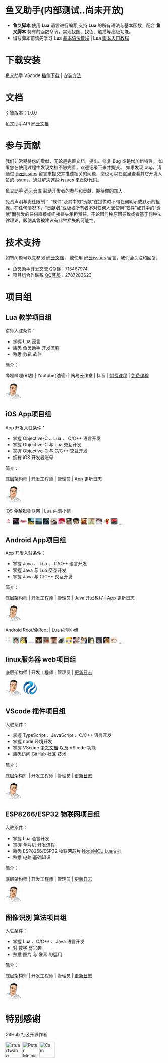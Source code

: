 # 鱼叉助手(内部测试..尚未开放)

+ **鱼叉脚本** 使用 **Lua** 语言进行编写,支持 **Lua** 的所有语法与基本函数，配合 **鱼叉脚本** 特有的函数命令，实现找图、找色、触摸等高级功能。
+ 编写脚本前请先学习 **Lua** [基本语法教程](https://www.bilibili.com/video/BV1rt411f7GY) | **Lua** [脚本入门教程](https://www.bilibili.com/video/BV1SW411C7u3)

# 下载安装

鱼叉助手 VScode [插件下载](https://gitee.com/lua_development/yxzhushou/blob/master/vscode插件安装包) | [安装方法](https://gitee.com/lua_development/yxzhushou/blob/master/vscode插件安装包/安装方法.png)

# 文档

引擎版本：1.0.0

鱼叉助手API [码云文档](https://gitee.com/lua_development/yxzhushou/blob/master/鱼叉助手API文档.md) 

# 参与贡献

我们非常期待您的贡献，无论是完善文档，提出、修复 Bug 或是增加新特性。
如果您在使用过程中发现文档不够完善，欢迎记录下来并提交。
如果发现 bug，请通过 [码云issues](https://gitee.com/lua_development/yxzhushou/issues) 留言来提交并描述相关的问题，您也可以在这里查看其它开发人员的 issues，通过解决这些 issues 来贡献代码。

鱼叉助手 [码云仓库](https://gitee.com/lua_development/yxzhushou) 鼓励开发者的参与和贡献，期待你的加入。

免责声明与责任限制：
“软件”及其中的“贡献”在提供时不带任何明示或默示的担保。在任何情况下，“贡献者”或版权所有者不对任何人因使用“软件”或其中的“贡献”而引发的任何直接或间接损失承担责任，不论因何种原因导致或者基于何种法律理论，即使其曾被建议有此种损失的可能性。 

# 技术支持

如有问题可以先参阅 [码云文档](https://gitee.com/lua_development/yxzhushou/blob/master/鱼叉助手API文档.md)， 或使用 [码云issues](https://gitee.com/lua_development/yxzhushou/issues) 留言，我们会关注和回复。

- 鱼叉助手开发交流 [QQ群](https://qm.qq.com/cgi-bin/qm/qr?k=rQob0dn2oFrLPLuqmXKuUi76oFa-HWkM&jump_from=webapi)：715467974
- 项目组合作联系 [QQ客服](http://sighttp.qq.com/authd?IDKEY=b57a92f4779302b4283e6497ba8b723e769fac125c5e55c4)：2787283623

# 项目组

## Lua 教学项目组

讲师入驻条件：
* 掌握 Lua 语言
* 熟悉 鱼叉助手 开发流程
* 熟悉 剪辑 软件

简介：

哔哩哔哩(B站) | Youtube(油管) | 网易云课堂 | 抖音 | [付费课程](https://gitee.com/lua_development/yxzhushou/blob/master/付费课程目录.md) | [免费课程](https://space.bilibili.com/72510501)

[//]: contributor-faces

<a href="https://space.bilibili.com/72510501"><img src="mdimg/54623321.png" title="人鱼情未了" width="50" height="50"></a>

[//]: contributor-faces

## iOS App项目组

App 开发入驻条件：
* 掌握 Objective-C 、Lua 、 C/C++ 语言开发
* 掌握 Objective-C 与 Lua 交互开发 
* 掌握 Objective-C 与 C/C++ 交互开发
* 拥有 iOS 开发者账号

简介：

底层架构师 | 开发工程师 | 管理员 | [App 更新日志](https://gitee.com/lua_development/yxzhushou/blob/master/更新日志/iOS更新日志.md)

[//]: contributor-faces

<a href="https://github.com/zifanzilog"><img src="mdimg/54623321.png" title="人鱼情未了" width="50" height="50"></a>

[//]: contributor-faces

iOS 免越狱物联网 | Lua 内测小组

[//]: contributor-faces

<img src="mdimg/ios/QQ截图20210614054514.jpg" width="20" height="20">
<img src="mdimg/ios/QQ图片20210720044027.jpg" width="20" height="20">
<img src="mdimg/ios/QQ图片20210720044113.jpg" width="20" height="20">
<img src="mdimg/ios/QQ图片20210720044128.jpg" width="20" height="20">
<img src="mdimg/ios/QQ图片20210720044200.jpg" width="20" height="20">
<img src="mdimg/ios/QQ图片20210720044209.jpg" width="20" height="20">
<img src="mdimg/ios/QQ图片20210720044219.jpg" width="20" height="20">
<img src="mdimg/ios/QQ图片20210720044250.jpg" width="20" height="20">
<img src="mdimg/ios/QQ图片20210720044304.jpg" width="20" height="20">
<img src="mdimg/ios/QQ图片20210720044312.jpg" width="20" height="20">
<img src="mdimg/ios/QQ图片20210720044320.jpg" width="20" height="20">
<img src="mdimg/ios/QQ图片20210720044330.jpg" width="20" height="20">
<img src="mdimg/ios/QQ图片20210720044337.jpg" width="20" height="20">
<img src="mdimg/ios/QQ图片20210720044345.jpg" width="20" height="20">
<img src="mdimg/ios/QQ图片20210720044358.jpg" width="20" height="20">
...

[//]: contributor-faces

## Android App项目组

App 开发入驻条件：
* 掌握 Java 、 Lua 、 C/C++ 语言开发
* 掌握 Java 与 Lua 交互开发 
* 掌握 Java 与 C/C++ 交互开发

简介：

底层架构师 | 开发工程师 | 管理员 | [Java 开发教程](https://docs.qq.com/mind/DVmRQZFFISUV2dXZp)
 | [App 更新日志](https://gitee.com/lua_development/yxzhushou/blob/master/更新日志/Android更新日志.md)

[//]: contributor-faces

<a href="https://github.com/zifanzilog"><img src="mdimg/54623321.png" title="人鱼情未了" width="50" height="50"></a>

[//]: contributor-faces

Android Root/免Root | Lua 内测小组

[//]: contributor-faces

<img src="mdimg/Android/QQ图片20210720045744.jpg" width="20" height="20">
<img src="mdimg/Android/QQ图片20210720045824.jpg" width="20" height="20">
<img src="mdimg/Android/QQ图片20210720045836.jpg" width="20" height="20">
<img src="mdimg/Android/QQ图片20210720045846.jpg" width="20" height="20">
<img src="mdimg/Android/QQ图片20210720045854.jpg" width="20" height="20">
<img src="mdimg/Android/QQ图片20210720045904.jpg" width="20" height="20">
<img src="mdimg/Android/QQ图片20210720045914.jpg" width="20" height="20">
<img src="mdimg/Android/QQ图片20210720045927.jpg" width="20" height="20">
<img src="mdimg/Android/QQ图片20210720045954.jpg" width="20" height="20">
<img src="mdimg/Android/QQ图片20210720050007.jpg" width="20" height="20">
<img src="mdimg/Android/QQ图片20210720050020.jpg" width="20" height="20">
<img src="mdimg/Android/QQ图片20210720050041.png" width="20" height="20">
<img src="mdimg/Android/QQ图片20210720050057.jpg" width="20" height="20">
<img src="mdimg/Android/QQ图片20210720050205.jpg" width="20" height="20">
<img src="mdimg/Android/QQ图片20210720050213.jpg" width="20" height="20">
...

[//]: contributor-faces

## linux服务器 web项目组
底层架构师 | 开发工程师 | 管理员 | [更新日志](https://gitee.com/lua_development/yxzhushou/blob/master/更新日志/Linux更新日志.md)

[//]: contributor-faces

<a href="https://github.com/zifanzilog"><img src="mdimg/54623321.png" title="人鱼情未了" width="50" height="50"></a>
<img src="mdimg/linux/QQ图片20210720044351.jpg" title="人鱼情未了" width="50" height="50">

[//]: contributor-faces

## VScode 插件项目组

入驻条件：
* 掌握 TypeScript 、JavaScript 、C/C++ 语言开发
* 掌握 node 环境开发
* 掌握 VScode [中文文档](https://github.com/zifanzilog/VS-Code-Extension-Doc-ZH) 以及 VScode 功能 
* 熟悉访问 GitHub 社区 技术

简介：

底层架构师 | 开发工程师 | 管理员 | [更新日志](https://gitee.com/lua_development/yxzhushou/blob/master/更新日志/VScode插件更新日志.md)

[//]: contributor-faces

<a href="https://github.com/zifanzilog"><img src="mdimg/54623321.png" title="人鱼情未了" width="50" height="50"></a>

[//]: contributor-faces

## ESP8266/ESP32 物联网项目组

入驻条件：
* 掌握 Lua 语言开发
* 掌握 单片机 开发流程
* 熟悉 ESP8266/ESP32 物联网芯片 [NodeMCU Lua文档](https://nodemcu.readthedocs.io/en/release/)
* 熟悉 电路 基础知识

简介：

底层架构师 | 开发工程师 | 管理员 | [更新日志](https://gitee.com/lua_development/yxzhushou/blob/master/更新日志/ESP8266更新日志.md)

[//]: contributor-faces

<a href="https://github.com/zifanzilog"><img src="mdimg/54623321.png" title="人鱼情未了" width="50" height="50"></a>

[//]: contributor-faces

## 图像识别 算法项目组

入驻条件：
* 掌握 Lua 、C/C++ 、Java 语言开发
* 对 数学 有兴趣
* 熟悉 图片 与 像素 的运用

简介：

底层架构师 | 开发工程师 | 管理员 | [更新日志](https://gitee.com/lua_development/yxzhushou/blob/master/更新日志/图像识别更新日志.md)

[//]: contributor-faces

<a href="https://github.com/zifanzilog"><img src="mdimg/54623321.png" title="人鱼情未了" width="50" height="50"></a>

[//]: contributor-faces


# 特别感谢
GitHub 社区开源作者

[//]: contributor-faces

<a href="https://github.com/stuartwang"><img src="https://avatars.githubusercontent.com/u/16960038?v=4" title="stuartwang" width="50" height="50"></a>
<a href="https://github.com/mpeterv"><img src="https://avatars.githubusercontent.com/u/6032370?v=4" title="Peter Melnichenko" width="50" height="50"></a>
<a href="https://github.com/trixnz"><img src="https://avatars.githubusercontent.com/u/2995953?v=4" title="Cam" width="50" height="50"></a>

[//]: contributor-faces
